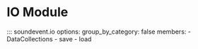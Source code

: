 # IO Module

::: soundevent.io
    options:
        group_by_category: false
        members:
        - DataCollections
        - save
        - load

